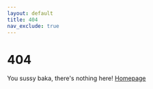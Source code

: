 ```yaml
---
layout: default
title: 404
nav_exclude: true
---
```


# 404
You sussy baka, there's nothing here!
[Homepage](/)
